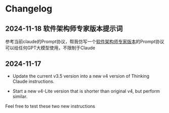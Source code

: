 # Changelog

## 2024-11-18 软件架构师专家版本提示词

参考当前claude的Prompt协议，帮我仿写一个[软件架构师专家版本](SoftwareArchitectExpert_zh_CN_V1.md)的Prompt协议
可以给任何GPT大模型使用，不限制于Claude

## 2024-11-17

- Update the current v3.5 version into a new v4 version of Thinking Claude instructions.

- Start a new v4-Lite version that is shorter than original v4, but perform similar.

Feel free to test these two new instructions

